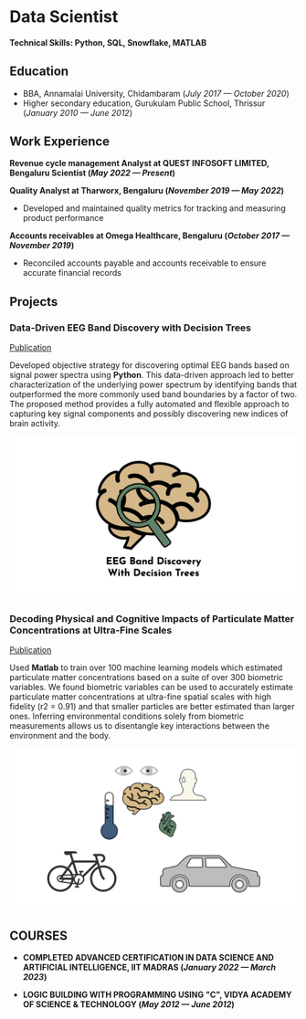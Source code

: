 # Data Scientist

#### Technical Skills: Python, SQL, Snowflake, MATLAB

## Education
- BBA, Annamalai University, Chidambaram (_July 2017 — October 2020_)								       		
- Higher secondary education, Gurukulam Public School, Thrissur (_January 2010 — June 2012_)
  

## Work Experience
**Revenue cycle management Analyst at QUEST INFOSOFT LIMITED, Bengaluru  Scientist (_May 2022 — Present_)**

**Quality Analyst at Tharworx, Bengaluru (_November 2019 — May 2022_)**
- Developed and maintained quality metrics for tracking and measuring product performance

**Accounts receivables at Omega Healthcare, Bengaluru (_October 2017 — November 2019_)**
- Reconciled accounts payable and accounts receivable to ensure accurate financial records

  
## Projects
### Data-Driven EEG Band Discovery with Decision Trees
[Publication](https://www.mdpi.com/1424-8220/22/8/3048)

Developed objective strategy for discovering optimal EEG bands based on signal power spectra using **Python**. This data-driven approach led to better characterization of the underlying power spectrum by identifying bands that outperformed the more commonly used band boundaries by a factor of two. The proposed method provides a fully automated and flexible approach to capturing key signal components and possibly discovering new indices of brain activity.

![EEG Band Discovery](assets/eeg_band_discovery.jpeg)

### Decoding Physical and Cognitive Impacts of Particulate Matter Concentrations at Ultra-Fine Scales
[Publication](https://www.mdpi.com/1424-8220/22/11/4240)

Used **Matlab** to train over 100 machine learning models which estimated particulate matter concentrations based on a suite of over 300 biometric variables. We found biometric variables can be used to accurately estimate particulate matter concentrations at ultra-fine spatial scales with high fidelity (r2 = 0.91) and that smaller particles are better estimated than larger ones. Inferring environmental conditions solely from biometric measurements allows us to disentangle key interactions between the environment and the body.

![Bike Study](assets/bike_study.jpeg)


## COURSES
- **COMPLETED ADVANCED CERTIFICATION IN DATA SCIENCE AND ARTIFICIAL
INTELLIGENCE, IIT MADRAS (_January 2022 — March 2023_)**

- **LOGIC BUILDING WITH PROGRAMMING USING "C", VIDYA ACADEMY OF SCIENCE & TECHNOLOGY (_May 2012 — June 2012_)**



